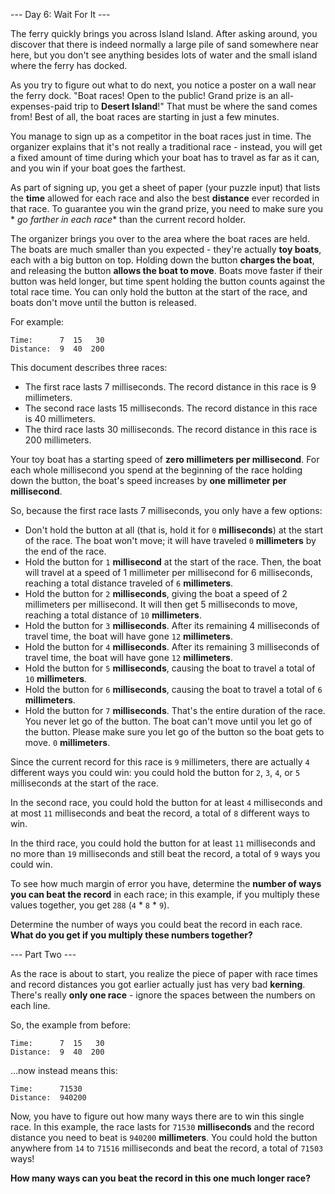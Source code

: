 --- Day 6: Wait For It ---

The ferry quickly brings you across Island Island. After asking around, you discover that there is indeed normally a
large pile of sand somewhere near here, but you don't see anything besides lots of water and the small island where the
ferry has docked.

As you try to figure out what to do next, you notice a poster on a wall near the ferry dock. "Boat races! Open to the
public! Grand prize is an all-expenses-paid trip to **Desert Island**!" That must be where the sand comes from! Best of
all, the boat races are starting in just a few minutes.

You manage to sign up as a competitor in the boat races just in time. The organizer explains that it's not really a
traditional race - instead, you will get a fixed amount of time during which your boat has to travel as far as it can,
and you win if your boat goes the farthest.

As part of signing up, you get a sheet of paper (your puzzle input) that lists the **time** allowed for each race and
also the best **distance** ever recorded in that race. To guarantee you win the grand prize, you need to make sure you *
*go farther in each race** than the current record holder.

The organizer brings you over to the area where the boat races are held. The boats are much smaller than you expected -
they're actually **toy boats**, each with a big button on top. Holding down the button **charges the boat**, and
releasing the button **allows the boat to move**. Boats move faster if their button was held longer, but time spent
holding the button counts against the total race time. You can only hold the button at the start of the race, and boats
don't move until the button is released.

For example:

```
Time:      7  15   30
Distance:  9  40  200
```

This document describes three races:

- The first race lasts 7 milliseconds. The record distance in this race is 9 millimeters.
- The second race lasts 15 milliseconds. The record distance in this race is 40 millimeters.
- The third race lasts 30 milliseconds. The record distance in this race is 200 millimeters.

Your toy boat has a starting speed of **zero millimeters per millisecond**. For each whole millisecond you spend at the
beginning of the race holding down the button, the boat's speed increases by **one millimeter per millisecond**.

So, because the first race lasts 7 milliseconds, you only have a few options:

- Don't hold the button at all (that is, hold it for `0` **milliseconds**) at the start of the race. The boat won't
  move; it will have traveled `0` **millimeters** by the end of the race.
- Hold the button for `1` **millisecond** at the start of the race. Then, the boat will travel at a speed of 1
  millimeter per millisecond for 6 milliseconds, reaching a total distance traveled of `6` **millimeters**.
- Hold the button for `2` **milliseconds**, giving the boat a speed of 2 millimeters per millisecond. It will then get 5
  milliseconds to move, reaching a total distance of `10` **millimeters**.
- Hold the button for `3` **milliseconds**. After its remaining 4 milliseconds of travel time, the boat will have
  gone `12` **millimeters**.
- Hold the button for `4` **milliseconds**. After its remaining 3 milliseconds of travel time, the boat will have
  gone `12` **millimeters**.
- Hold the button for `5` **milliseconds**, causing the boat to travel a total of `10` **millimeters**.
- Hold the button for `6` **milliseconds**, causing the boat to travel a total of `6` **millimeters**.
- Hold the button for `7` **milliseconds**. That's the entire duration of the race. You never let go of the button. The
  boat can't move until you let go of the button. Please make sure you let go of the button so the boat gets to
  move. `0` **millimeters**.

Since the current record for this race is `9` millimeters, there are actually `4` different ways you could win: you
could hold the button for `2`, `3`, `4`, or `5` milliseconds at the start of the race.

In the second race, you could hold the button for at least `4` milliseconds and at most `11` milliseconds and beat the
record, a total of `8` different ways to win.

In the third race, you could hold the button for at least `11` milliseconds and no more than `19` milliseconds and still
beat the record, a total of `9` ways you could win.

To see how much margin of error you have, determine the **number of ways you can beat the record** in each race; in this
example, if you multiply these values together, you get `288` (`4` * `8` * `9`).

Determine the number of ways you could beat the record in each race. **What do you get if you multiply these numbers
together?**

--- Part Two ---

As the race is about to start, you realize the piece of paper with race times and record distances you got earlier
actually just has very bad **kerning**. There's really **only one race** - ignore the spaces between the numbers on each
line.

So, the example from before:

```
Time:      7  15   30
Distance:  9  40  200
```

...now instead means this:

```
Time:      71530
Distance:  940200
```

Now, you have to figure out how many ways there are to win this single race. In this example, the race lasts for `71530`
**milliseconds** and the record distance you need to beat is `940200` **millimeters**. You could hold the button
anywhere from `14` to `71516` milliseconds and beat the record, a total of `71503` ways!

**How many ways can you beat the record in this one much longer race?**
